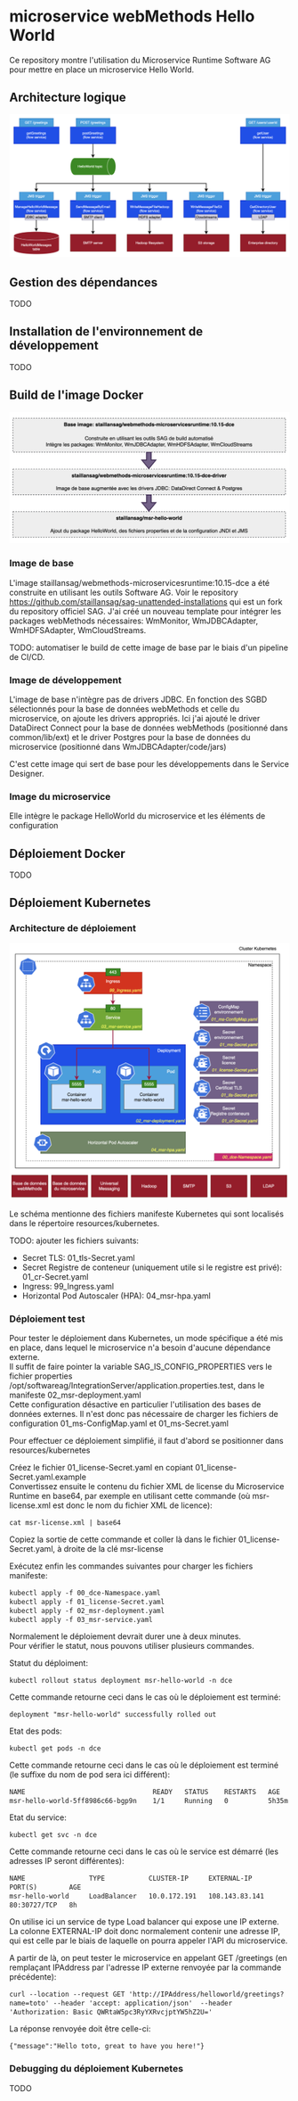 # microservice webMethods Hello World

Ce repository montre l'utilisation du Microservice Runtime Software AG pour mettre en place un microservice Hello World.

## Architecture logique
![Architecture logique](resources/documentation/images/ArchitectureLogique.png)

## Gestion des dépendances

TODO

## Installation de l'environnement de développement

TODO

## Build de l'image Docker
![Structure de l'image Docker](resources/documentation/images/StructureImage.png)

### Image de base

L'image staillansag/webmethods-microservicesruntime:10.15-dce a été construite en utilisant les outils Software AG.
Voir le repository https://github.com/staillansag/sag-unattended-installations qui est un fork du repository officiel SAG.
J'ai créé un nouveau template pour intégrer les packages webMethods nécessaires: WmMonitor, WmJDBCAdapter, WmHDFSAdapter, WmCloudStreams.

TODO: automatiser le build de cette image de base par le biais d'un pipeline de CI/CD.

### Image de développement

L'image de base n'intègre pas de drivers JDBC. En fonction des SGBD sélectionnés pour la base de données webMethods et celle du microservice, on ajoute les drivers appropriés. 
Ici j'ai ajouté le driver DataDirect Connect pour la base de données webMethods (positionné dans common/lib/ext) et le driver Postgres pour la base de données du microservice (positionné dans WmJDBCAdapter/code/jars)

C'est cette image qui sert de base pour les développements dans le Service Designer.

### Image du microservice

Elle intègre le package HelloWorld du microservice et les éléments de configuration

## Déploiement Docker

TODO

## Déploiement Kubernetes

### Architecture de déploiement
![Architecture de déploiement](resources/documentation/images/ArchitectureDeploiement.png)

Le schéma mentionne des fichiers manifeste Kubernetes qui sont localisés dans le répertoire resources/kubernetes.

TODO: ajouter les fichiers suivants:
-   Secret TLS: 01_tls-Secret.yaml
-   Secret Registre de conteneur (uniquement utile si le registre est privé): 01_cr-Secret.yaml
-   Ingress: 99_Ingress.yaml
-   Horizontal Pod Autoscaler (HPA): 04_msr-hpa.yaml

### Déploiement test

Pour tester le déploiement dans Kubernetes, un mode spécifique a été mis en place, dans lequel le microservice n'a besoin d'aucune dépendance externe.  
Il suffit de faire pointer la variable SAG_IS_CONFIG_PROPERTIES vers le fichier properties /opt/softwareag/IntegrationServer/application.properties.test, dans le manifeste 02_msr-deployment.yaml  
Cette configuration désactive en particulier l'utilisation des bases de données externes.  Il n'est donc pas nécessaire de charger les fichiers de configuration 01_ms-ConfigMap.yaml et 01_ms-Secret.yaml  

Pour effectuer ce déploiement simplifié, il faut d'abord se positionner dans resources/kubernetes  

Créez le fichier 01_license-Secret.yaml en copiant 01_license-Secret.yaml.example  
Convertissez ensuite le contenu du fichier XML de license du Microservice Runtime en base64, par exemple en utilisant cette commande (où msr-license.xml est donc le nom du fichier XML de licence):
```
cat msr-license.xml | base64
```
Copiez la sortie de cette commande et coller là dans le fichier 01_license-Secret.yaml, à droite de la clé msr-license

Exécutez enfin les commandes suivantes pour charger les fichiers manifeste:
```
kubectl apply -f 00_dce-Namespace.yaml
kubectl apply -f 01_license-Secret.yaml
kubectl apply -f 02_msr-deployment.yaml
kubectl apply -f 03_msr-service.yaml
```

Normalement le déploiement devrait durer une à deux minutes.  
Pour vérifier le statut, nous pouvons utiliser plusieurs commandes.  

Statut du déploiment:
```
kubectl rollout status deployment msr-hello-world -n dce
```
Cette commande retourne ceci dans le cas où le déploiement est terminé:
```
deployment "msr-hello-world" successfully rolled out
```

Etat des pods:
```
kubectl get pods -n dce
```
Cette commande retourne ceci dans le cas où le déploiement est terminé (le suffixe du nom de pod sera ici différent):
```
NAME                                READY   STATUS    RESTARTS   AGE
msr-hello-world-5ff8986c66-bgp9n    1/1     Running   0          5h35m
```

Etat du service:
```
kubectl get svc -n dce
```
Cette commande retourne ceci dans le cas où le service est démarré (les adresses IP seront différentes):
```
NAME                TYPE           CLUSTER-IP     EXTERNAL-IP      PORT(S)        AGE
msr-hello-world     LoadBalancer   10.0.172.191   108.143.83.141   80:30727/TCP   8h
```
On utilise ici un service de type Load balancer qui expose une IP externe. La colonne EXTERNAL-IP doit donc normalement contenir une adresse IP, qui est celle par le biais de laquelle on pourra appeler l'API du microservice.

A partir de là, on peut tester le microservice en appelant GET /greetings (en remplaçant IPAddress par l'adresse IP externe renvoyée par la commande précédente):
```
curl --location --request GET 'http://IPAddress/helloworld/greetings?name=toto' --header 'accept: application/json'  --header 'Authorization: Basic QWRtaW5pc3RyYXRvcjptYW5hZ2U='
```
La réponse renvoyée doit être celle-ci:
```
{"message":"Hello toto, great to have you here!"}
```

### Debugging du déploiement Kubernetes

TODO